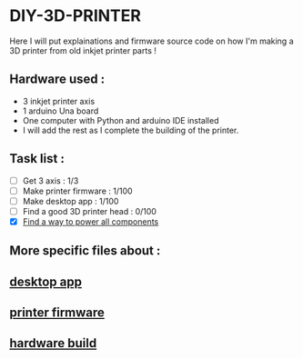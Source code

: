 # DIY-3D-PRINTER
Here I will put explainations and firmware source code on how I'm making a 3D printer from old inkjet printer parts !

## Hardware used :
  - 3 inkjet printer axis
  - 1 arduino Una board
  - One computer with Python and arduino IDE installed
  - I will add the rest as I complete the building of the printer.

## Task list :
  - [ ] Get 3 axis : 1/3
  - [ ] Make printer firmware : 1/100
  - [ ] Make desktop app : 1/100
  - [ ] Find a good 3D printer head : 0/100
  - [X] [Find a way to power all components](https://www.amazon.fr/DollaTek-Shield-Expansion-Arduino-Duemilanove/dp/B07DK4NHRW/ref=asc_df_B07DK4NHRW/?tag=googshopfr-21&linkCode=df0&hvadid=313806105961&hvpos=&hvnetw=g&hvrand=14107072038934286869&hvpone=&hvptwo=&hvqmt=&hvdev=c&hvdvcmdl=&hvlocint=&hvlocphy=9056317&hvtargid=pla-679386784013&psc=1&tag=&ref=&adgrpid=67968353408&hvpone=&hvptwo=&hvadid=313806105961&hvpos=&hvnetw=g&hvrand=14107072038934286869&hvqmt=&hvdev=c&hvdvcmdl=&hvlocint=&hvlocphy=9056317&hvtargid=pla-679386784013#customerReviews)

## More specific files about :
  [desktop app](/desktop-app.md)
  ---
  [printer firmware](/printer-firmware.md)
  ---
  [hardware build](/hardware-build.md)
  ---
